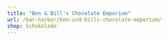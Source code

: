 ```yaml
---
title: "Ben & Bill's Chocolate Emporium"
url: /bar-harbor/ben-und-bills-chocolate-emporium/
shop: Schokolade
---
```

